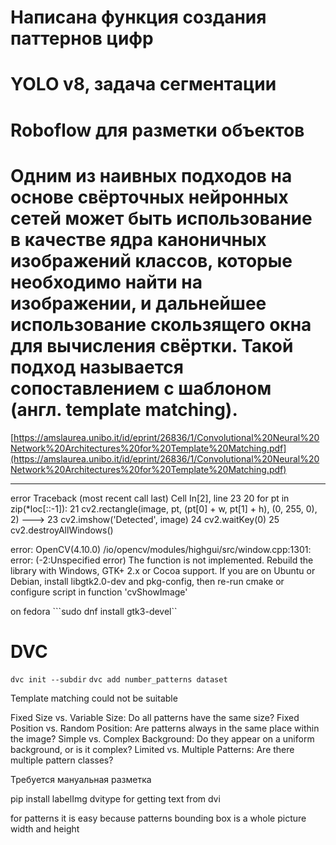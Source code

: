 # Написана функция создания паттернов цифр
# YOLO v8, задача сегментации
# Roboflow для разметки объектов
# Одним из наивных подходов на основе свёрточных нейронных сетей может быть использование в качестве ядра каноничных изображений классов, которые необходимо найти на изображении, и дальнейшее использование скользящего окна для вычисления свёртки. Такой подход называется сопоставлением с шаблоном (англ. template matching).
[https://amslaurea.unibo.it/id/eprint/26836/1/Convolutional%20Neural%20Network%20Architectures%20for%20Template%20Matching.pdf](https://amslaurea.unibo.it/id/eprint/26836/1/Convolutional%20Neural%20Network%20Architectures%20for%20Template%20Matching.pdf)

---------------------------------------------------------------------------
error                                     Traceback (most recent call last)
Cell In[2], line 23
     20 for pt in zip(*loc[::-1]):
     21     cv2.rectangle(image, pt, (pt[0] + w, pt[1] + h), (0, 255, 0), 2)
---> 23 cv2.imshow('Detected', image)
     24 cv2.waitKey(0)
     25 cv2.destroyAllWindows()

error: OpenCV(4.10.0) /io/opencv/modules/highgui/src/window.cpp:1301: error: (-2:Unspecified error) The function is not implemented. Rebuild the library with Windows, GTK+ 2.x or Cocoa support. If you are on Ubuntu or Debian, install libgtk2.0-dev and pkg-config, then re-run cmake or configure script in function 'cvShowImage'

on fedora ```sudo dnf install gtk3-devel``

# DVC

```dvc init --subdir```
```dvc add number_patterns dataset```

Template matching could not be suitable

Fixed Size vs. Variable Size: Do all patterns have the same size?
Fixed Position vs. Random Position: Are patterns always in the same place within the image?
Simple vs. Complex Background: Do they appear on a uniform background, or is it complex?
Limited vs. Multiple Patterns: Are there multiple pattern classes?

Требуется мануальная разметка 

pip install labelImg
dvitype for getting text from dvi

for patterns it is easy because patterns bounding box is a whole picture width and height